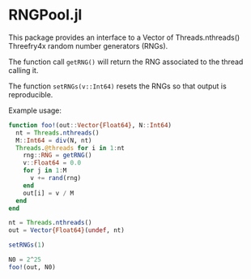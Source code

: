# RNGPool.jl

This package provides an interface to a Vector of Threads.nthreads() Threefry4x random number generators (RNGs).

The function call ```getRNG()``` will return the RNG associated to the thread calling it.

The function ```setRNGs(v::Int64)``` resets the RNGs so that output is reproducible.

Example usage:

```julia
function foo!(out::Vector{Float64}, N::Int64)
  nt = Threads.nthreads()
  M::Int64 = div(N, nt)
  Threads.@threads for i in 1:nt
    rng::RNG = getRNG()
    v::Float64 = 0.0
    for j in 1:M
      v += rand(rng)
    end
    out[i] = v / M
  end
end

nt = Threads.nthreads()
out = Vector{Float64}(undef, nt)

setRNGs(1)

N0 = 2^25
foo!(out, N0)
```
